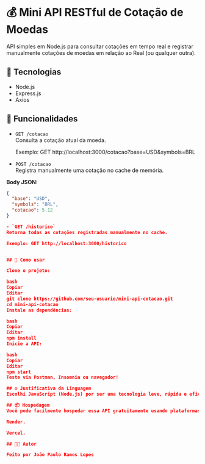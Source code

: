 # 💰 Mini API RESTful de Cotação de Moedas

API simples em Node.js para consultar cotações em tempo real e registrar manualmente cotações de moedas em relação ao Real (ou qualquer outra).

## 🚀 Tecnologias
- Node.js
- Express.js
- Axios

## 🎯 Funcionalidades
- `GET /cotacao`  
  Consulta a cotação atual da moeda.
  
  Exemplo: GET http://localhost:3000/cotacao?base=USD&symbols=BRL 



- `POST /cotacao`  
Registra manualmente uma cotação no cache de memória.

**Body JSON:**
```json
{
  "base": "USD",
  "symbols": "BRL",
  "cotacao": 5.12
}

- `GET /historico`  
Retorna todas as cotações registradas manualmente no cache.

Exemplo: GET http://localhost:3000/historico


## 🧩 Como usar

Clone o projeto:

bash
Copiar
Editar
git clone https://github.com/seu-usuario/mini-api-cotacao.git
cd mini-api-cotacao
Instale as dependências:

bash
Copiar
Editar
npm install
Inicie a API:

bash
Copiar
Editar
npm start
Teste via Postman, Insomnia ou navegador!

## ⚙️ Justificativa da Linguagem
Escolhi JavaScript (Node.js) por ser uma tecnologia leve, rápida e eficiente para criação de APIs RESTful. Node.js possui uma grande comunidade, é extremamente simples de configurar e ideal para protótipos e projetos de aprendizado como este. Além disso, a integração com bibliotecas como express e axios facilita muito o desenvolvimento.

## 📦 Hospedagem
Você pode facilmente hospedar essa API gratuitamente usando plataformas como:

Render.

Vercel.

## 👨‍💻 Autor

Feito por João Paulo Ramos Lopes
